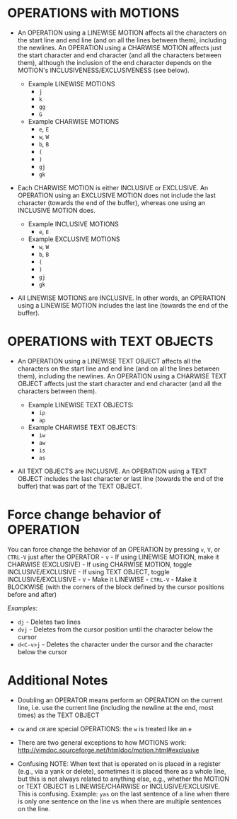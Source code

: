 # OPERATIONS with MOTIONS
- An OPERATION using a LINEWISE MOTION affects all the characters on the start line and end line (and on all the lines between them), including the newlines. An OPERATION using a CHARWISE MOTION affects just the start character and end character (and all the characters between them), although the inclusion of the end character depends on the MOTION's INCLUSIVENESS/EXCLUSIVENESS (see below).
	- Example LINEWISE MOTIONS
		- `j`
		- `k`
		- `gg`
		- `G`
	- Example CHARWISE MOTIONS
		- `e`, `E`
		- `w`, `W`
		- `b`, `B`
		- `(`
		- `)`
        - `gj`
        - `gk`

- Each CHARWISE MOTION is either INCLUSIVE or EXCLUSIVE. An OPERATION using an EXCLUSIVE MOTION does not include the last character (towards the end of the buffer), whereas one using an INCLUSIVE MOTION does.
	- Example INCLUSIVE MOTIONS
		- `e`, `E`
	- Example EXCLUSIVE MOTIONS
		- `w`, `W`
		- `b`, `B`
        - `(`
        - `)`
        - `gj`
        - `gk`

- All LINEWISE MOTIONS are INCLUSIVE. In other words, an OPERATION using a LINEWISE MOTION includes the last line (towards the end of the buffer).

# OPERATIONS with TEXT OBJECTS
- An OPERATION using a LINEWISE TEXT OBJECT affects all the characters on the start line and end line (and on all the lines between them), including the newlines. An OPERATION using a CHARWISE TEXT OBJECT affects just the start character and end character (and all the characters between them).
	- Example LINEWISE TEXT OBJECTS:
		- `ip`
		- `ap`
	- Example CHARWISE TEXT OBJECTS:
		- `iw`
		- `aw`
		- `is`
		- `as`

- All TEXT OBJECTS are INCLUSIVE. An OPERATION using a TEXT OBJECT includes the last character or last line (towards the end of the buffer) that was part of the TEXT OBJECT.

# Force change behavior of OPERATION
You can force change the behavior of an OPERATION by pressing `v`, `V`, or `CTRL-V` just after the OPERATOR
    - `v`
        - If using LINEWISE MOTION, make it CHARWISE (EXCLUSIVE)
        - If using CHARWISE MOTION, toggle INCLUSIVE/EXCLUSIVE
        - If using TEXT OBJECT, toggle INCLUSIVE/EXCLUSIVE
    - `V`
        - Make it LINEWISE
    - `CTRL-V`
        - Make it BLOCKWISE (with the corners of the block defined by the cursor positions before and after)

*Examples*:
- `dj` - Deletes two lines
- `dvj` - Deletes from the cursor position until the character below the cursor
- `d<C-v>j` - Deletes the character under the cursor and the character below the cursor

# Additional Notes
- Doubling an OPERATOR means perform an OPERATION on the current line, i.e. use the current line (including the newline at the end, most times) as the TEXT OBJECT

- `cw` and `cW` are special OPERATIONS: the `w` is treated like an `e`

- There are two general exceptions to how MOTIONS work: http://vimdoc.sourceforge.net/htmldoc/motion.html#exclusive

- Confusing NOTE: When text that is operated on is placed in a register (e.g., via a yank or delete), sometimes it is placed there as a whole line, but this is not always related to anything else, e.g., whether the MOTION or TEXT OBJECT is LINEWISE/CHARWISE or INCLUSIVE/EXCLUSIVE. This is confusing. Example: `yas` on the last sentence of a line when there is only one sentence on the line vs when there are multiple sentences on the line.
